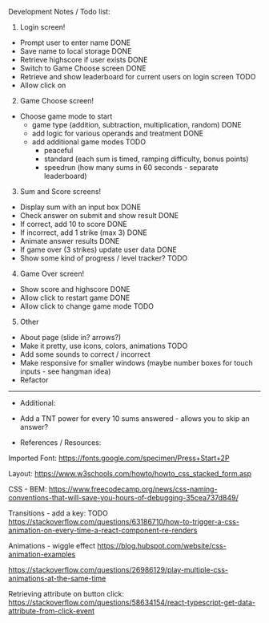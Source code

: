Development Notes / Todo list:

1. Login screen!

- Prompt user to enter name DONE
- Save name to local storage DONE
- Retrieve highscore if user exists DONE
- Switch to Game Choose screen DONE
- Retrieve and show leaderboard for current users on login screen TODO
- Allow click on

2. Game Choose screen!

- Choose game mode to start
  - game type (addition, subtraction, multiplication, random) DONE
  - add logic for various operands and treatment DONE
  - add additional game modes TODO
    - peaceful
    - standard (each sum is timed, ramping difficulty, bonus points)
    - speedrun (how many sums in 60 seconds - separate leaderboard)

3. Sum and Score screens!

- Display sum with an input box DONE
- Check answer on submit and show result DONE
- If correct, add 10 to score DONE
- If incorrect, add 1 strike (max 3) DONE
- Animate answer results DONE
- If game over (3 strikes) update user data DONE
- Show some kind of progress / level tracker? TODO

4. Game Over screen!

- Show score and highscore DONE
- Allow click to restart game DONE
- Allow click to change game mode TODO

5. Other

- About page (slide in? arrows?)
- Make it pretty, use icons, colors, animations TODO
- Add some sounds to correct / incorrect
- Make responsive for smaller windows (maybe number boxes for touch inputs - see hangman idea)
- Refactor

---

- Additional:

* Add a TNT power for every 10 sums answered - allows you to skip an answer?

- References / Resources:

Imported Font:
https://fonts.google.com/specimen/Press+Start+2P

Layout:
https://www.w3schools.com/howto/howto_css_stacked_form.asp

CSS - BEM:
https://www.freecodecamp.org/news/css-naming-conventions-that-will-save-you-hours-of-debugging-35cea737d849/

Transitions - add a key: TODO
https://stackoverflow.com/questions/63186710/how-to-trigger-a-css-animation-on-every-time-a-react-component-re-renders

Animations - wiggle effect
https://blog.hubspot.com/website/css-animation-examples

https://stackoverflow.com/questions/26986129/play-multiple-css-animations-at-the-same-time

Retrieving attribute on button click:
https://stackoverflow.com/questions/58634154/react-typescript-get-data-attribute-from-click-event
